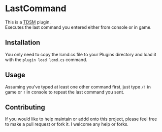# LastCommand
This is a [TDSM](https://github.com/DeathCradle/Terraria-s-Dedicated-Server-Mod) plugin.  
Executes the last command you entered either from console or in game.

## Installation
You only need to copy the lcmd.cs file to your Plugins directory and load it with the `plugin load lcmd.cs` command.

## Usage
Assuming you've typed at least one other command first, just type `/!` in game or `!` in console to repeat the last command you sent.

## Contributing
If you would like to help maintain or addd onto this project, please feel free to make a pull request or fork it. I welcome any help or forks.
